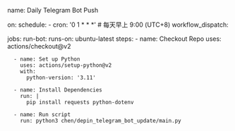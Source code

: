name: Daily Telegram Bot Push

on:
  schedule:
    - cron: '0 1 * * *'  # 每天早上 9:00 (UTC+8)
  workflow_dispatch:

jobs:
  run-bot:
    runs-on: ubuntu-latest
    steps:
      - name: Checkout Repo
        uses: actions/checkout@v2

      - name: Set up Python
        uses: actions/setup-python@v2
        with:
          python-version: '3.11'

      - name: Install Dependencies
        run: |
          pip install requests python-dotenv

      - name: Run script
        run: python3 chen/depin_telegram_bot_update/main.py
